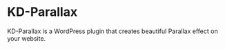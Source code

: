 # KD-Parallax
KD-Parallax is a WordPress plugin that creates beautiful Parallax effect on your website. 

